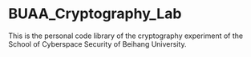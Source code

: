 # BUAA_Cryptography_Lab
This is the personal code library of the cryptography experiment of the School of Cyberspace Security of Beihang University.
